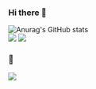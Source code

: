 ### Hi there 👋
![Anurag's GitHub stats](https://github-readme-stats.vercel.app/api?username=i3amero&show_icons=true&theme=radical)
<br>
<a href="https://manher.tistory.com/?page=1" target="_blank"><img src="https://img.shields.io/badge/Tistory-C63232?style=for-the-badge&logo=Tistory&logoColor=000000"/></a>
<a href="https://www.instagram.com/wise_brilliant_" target="_blank"><img src="https://img.shields.io/badge/Instagram-DC3C32?style=for-the-badge&logo=Instagram&logoColor=000000"/></a>
<br>

### 🔨
<a href="" target="_blank"><img src="https://img.shields.io/badge/Unity-828BA4?style=for-the-badge&logo=Tistory&logoColor=000000"/></a>
<!--
**i3amero/i3amero** is a ✨ _special_ ✨ repository because its `README.md` (this file) appears on your GitHub profile.

Here are some ideas to get you started:

- 🔭 I’m currently working on ...
- 🌱 I’m currently learning ...
- 👯 I’m looking to collaborate on ...
- 🤔 I’m looking for help with ...
- 💬 Ask me about ...
- 📫 How to reach me: ...
- 😄 Pronouns: ...
- ⚡ Fun fact: ...
-->
